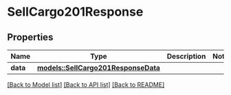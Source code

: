 # SellCargo201Response

## Properties

Name | Type | Description | Notes
------------ | ------------- | ------------- | -------------
**data** | [**models::SellCargo201ResponseData**](Sell_Cargo_201_Response_data.md) |  | 

[[Back to Model list]](../README.md#documentation-for-models) [[Back to API list]](../README.md#documentation-for-api-endpoints) [[Back to README]](../README.md)


